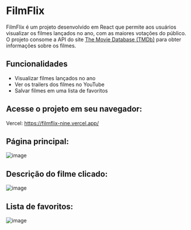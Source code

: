# FilmFlix

FilmFlix é um projeto desenvolvido em React que permite aos usuários visualizar os filmes lançados no ano, com as maiores votações do público. O projeto consome a API do site [The Movie Database (TMDb)](https://www.themoviedb.org/) para obter informações sobre os filmes.

## Funcionalidades

- Visualizar filmes lançados no ano
- Ver os trailers dos filmes no YouTube
- Salvar filmes em uma lista de favoritos

## Acesse o projeto em seu navegador:
Vercel: https://filmflix-nine.vercel.app/

## Página principal: 

![image](https://github.com/jhonnyssomsilva/appfilms/assets/124691096/c03b81c3-b519-4be2-9930-3988b0d3a9cb)


## Descrição do filme clicado: 

![image](https://github.com/jhonnyssomsilva/appfilms/assets/124691096/2f16ecf4-0ee2-42b9-b377-b852cbf586dc)


## Lista de favoritos: 

![image](https://github.com/jhonnyssomsilva/appfilms/assets/124691096/bd8678cf-410b-42bd-a3bc-8645a4a71080)
